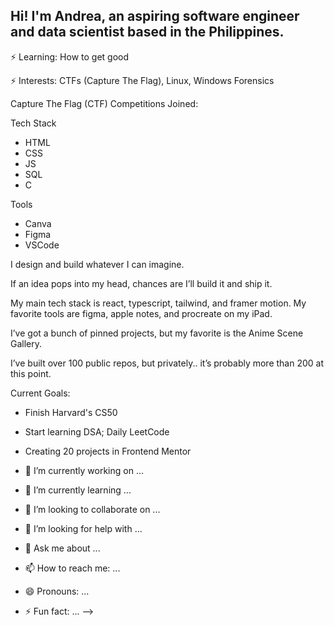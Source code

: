 ## Hi! I'm Andrea, an aspiring software engineer and data scientist based in the Philippines.

⚡ Learning: How to get good

⚡ Interests: CTFs (Capture The Flag), Linux, Windows Forensics

Capture The Flag (CTF) Competitions Joined:

Tech Stack
- HTML
- CSS
- JS
- SQL
- C

Tools
- Canva
- Figma
- VSCode


I design and build whatever I can imagine.

If an idea pops into my head, chances are I’ll build it and ship it.

My main tech stack is react, typescript, tailwind, and framer motion. My favorite tools are figma, apple notes, and procreate on my iPad.

I’ve got a bunch of pinned projects, but my favorite is the Anime Scene Gallery.

I’ve built over 100 public repos, but privately.. it’s probably more than 200 at this point.

Current Goals:
- Finish Harvard's CS50
- Start learning DSA; Daily LeetCode
- Creating 20 projects in Frontend Mentor

- 🔭 I’m currently working on ...
- 🌱 I’m currently learning ...
- 👯 I’m looking to collaborate on ...
- 🤔 I’m looking for help with ...
- 💬 Ask me about ...
- 📫 How to reach me: ...
- 😄 Pronouns: ...
- ⚡ Fun fact: ...
-->
